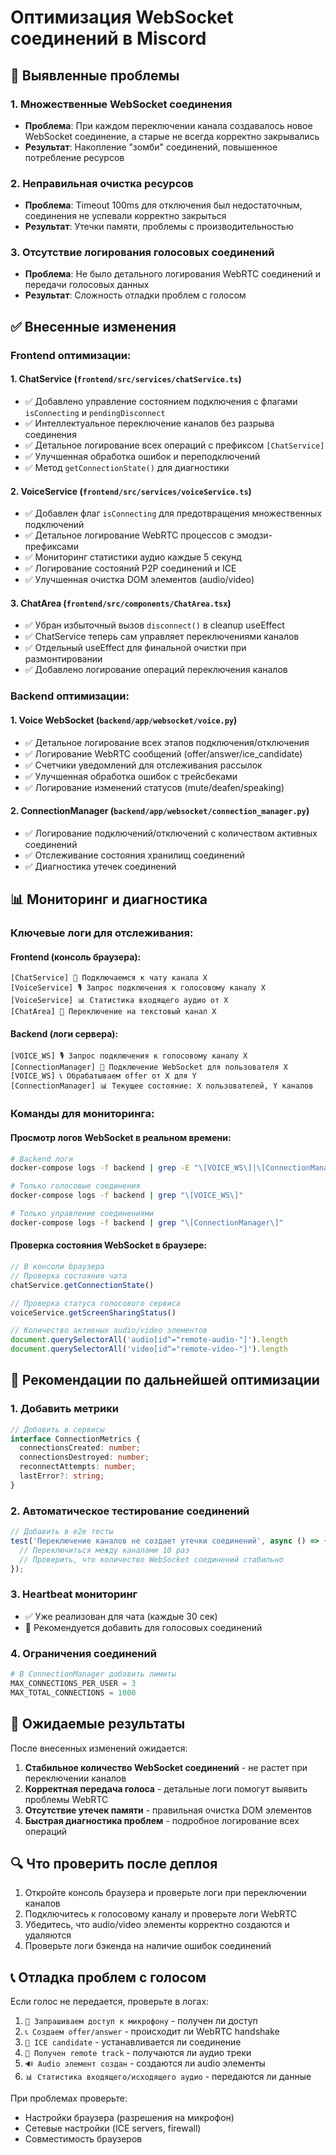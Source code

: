 # Оптимизация WebSocket соединений в Miscord

## 🚨 Выявленные проблемы

### 1. Множественные WebSocket соединения
- **Проблема**: При каждом переключении канала создавалось новое WebSocket соединение, а старые не всегда корректно закрывались
- **Результат**: Накопление "зомби" соединений, повышенное потребление ресурсов

### 2. Неправильная очистка ресурсов
- **Проблема**: Timeout 100ms для отключения был недостаточным, соединения не успевали корректно закрыться
- **Результат**: Утечки памяти, проблемы с производительностью

### 3. Отсутствие логирования голосовых соединений
- **Проблема**: Не было детального логирования WebRTC соединений и передачи голосовых данных
- **Результат**: Сложность отладки проблем с голосом

## ✅ Внесенные изменения

### Frontend оптимизации:

#### 1. ChatService (`frontend/src/services/chatService.ts`)
- ✅ Добавлено управление состоянием подключения с флагами `isConnecting` и `pendingDisconnect`
- ✅ Интеллектуальное переключение каналов без разрыва соединения
- ✅ Детальное логирование всех операций с префиксом `[ChatService]`
- ✅ Улучшенная обработка ошибок и переподключений
- ✅ Метод `getConnectionState()` для диагностики

#### 2. VoiceService (`frontend/src/services/voiceService.ts`)
- ✅ Добавлен флаг `isConnecting` для предотвращения множественных подключений
- ✅ Детальное логирование WebRTC процессов с эмодзи-префиксами
- ✅ Мониторинг статистики аудио каждые 5 секунд
- ✅ Логирование состояний P2P соединений и ICE
- ✅ Улучшенная очистка DOM элементов (audio/video)

#### 3. ChatArea (`frontend/src/components/ChatArea.tsx`)
- ✅ Убран избыточный вызов `disconnect()` в cleanup useEffect
- ✅ ChatService теперь сам управляет переключениями каналов
- ✅ Отдельный useEffect для финальной очистки при размонтировании
- ✅ Добавлено логирование операций переключения каналов

### Backend оптимизации:

#### 1. Voice WebSocket (`backend/app/websocket/voice.py`)
- ✅ Детальное логирование всех этапов подключения/отключения
- ✅ Логирование WebRTC сообщений (offer/answer/ice_candidate)
- ✅ Счетчики уведомлений для отслеживания рассылок
- ✅ Улучшенная обработка ошибок с трейсбеками
- ✅ Логирование изменений статусов (mute/deafen/speaking)

#### 2. ConnectionManager (`backend/app/websocket/connection_manager.py`)
- ✅ Логирование подключений/отключений с количеством активных соединений
- ✅ Отслеживание состояния хранилищ соединений
- ✅ Диагностика утечек соединений

## 📊 Мониторинг и диагностика

### Ключевые логи для отслеживания:

#### Frontend (консоль браузера):
```
[ChatService] 🔌 Подключаемся к чату канала X
[VoiceService] 🎙️ Запрос подключения к голосовому каналу X
[VoiceService] 📊 Статистика входящего аудио от X
[ChatArea] 📝 Переключение на текстовый канал X
```

#### Backend (логи сервера):
```
[VOICE_WS] 🎙️ Запрос подключения к голосовому каналу X
[ConnectionManager] 🔌 Подключение WebSocket для пользователя X
[VOICE_WS] 📞 Обрабатываем offer от X для Y
[ConnectionManager] 📊 Текущее состояние: X пользователей, Y каналов
```

### Команды для мониторинга:

#### Просмотр логов WebSocket в реальном времени:
```bash
# Backend логи
docker-compose logs -f backend | grep -E "\[VOICE_WS\]|\[ConnectionManager\]|\[WS_CHAT\]"

# Только голосовые соединения
docker-compose logs -f backend | grep "\[VOICE_WS\]"

# Только управление соединениями
docker-compose logs -f backend | grep "\[ConnectionManager\]"
```

#### Проверка состояния WebSocket в браузере:
```javascript
// В консоли браузера
// Проверка состояния чата
chatService.getConnectionState()

// Проверка статуса голосового сервиса
voiceService.getScreenSharingStatus()

// Количество активных audio/video элементов
document.querySelectorAll('audio[id^="remote-audio-"]').length
document.querySelectorAll('video[id^="remote-video-"]').length
```

## 🔧 Рекомендации по дальнейшей оптимизации

### 1. Добавить метрики
```typescript
// Добавить в сервисы
interface ConnectionMetrics {
  connectionsCreated: number;
  connectionsDestroyed: number;
  reconnectAttempts: number;
  lastError?: string;
}
```

### 2. Автоматическое тестирование соединений
```typescript
// Добавить в e2e тесты
test('Переключение каналов не создает утечки соединений', async () => {
  // Переключиться между каналами 10 раз
  // Проверить, что количество WebSocket соединений стабильно
});
```

### 3. Heartbeat мониторинг
- ✅ Уже реализован для чата (каждые 30 сек)
- 🔄 Рекомендуется добавить для голосовых соединений

### 4. Ограничения соединений
```python
# В ConnectionManager добавить лимиты
MAX_CONNECTIONS_PER_USER = 3
MAX_TOTAL_CONNECTIONS = 1000
```

## 🚀 Ожидаемые результаты

После внесенных изменений ожидается:

1. **Стабильное количество WebSocket соединений** - не растет при переключении каналов
2. **Корректная передача голоса** - детальные логи помогут выявить проблемы WebRTC
3. **Отсутствие утечек памяти** - правильная очистка DOM элементов
4. **Быстрая диагностика проблем** - подробное логирование всех операций

## 🔍 Что проверить после деплоя

1. Откройте консоль браузера и проверьте логи при переключении каналов
2. Подключитесь к голосовому каналу и проверьте логи WebRTC
3. Убедитесь, что audio/video элементы корректно создаются и удаляются
4. Проверьте логи бэкенда на наличие ошибок соединений

## 📞 Отладка проблем с голосом

Если голос не передается, проверьте в логах:

1. `🎤 Запрашиваем доступ к микрофону` - получен ли доступ
2. `📞 Создаем offer/answer` - происходит ли WebRTC handshake
3. `🧊 ICE candidate` - устанавливается ли соединение
4. `🎵 Получен remote track` - получаются ли аудио треки
5. `🔊 Audio элемент создан` - создаются ли audio элементы
6. `📊 Статистика входящего/исходящего аудио` - передаются ли данные

При проблемах проверьте:
- Настройки браузера (разрешения на микрофон)
- Сетевые настройки (ICE servers, firewall)
- Совместимость браузеров